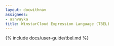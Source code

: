 ```yaml
---
layout: docwithnav
assignees:
- ashvayka
title: WinstarCloud Expression Language (TBEL)
---
```


{% include docs/user-guide/tbel.md %}
